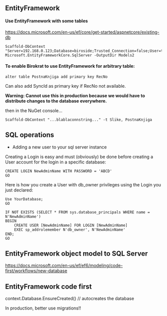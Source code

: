 ## EntityFramework

#### Use EntityFramework with some tables

https://docs.microsoft.com/en-us/ef/core/get-started/aspnetcore/existing-db

```
Scaffold-DbContext "Server=192.168.0.123;Database=biroside;Trusted_Connection=false;User=turizem;Password=q" Microsoft.EntityFrameworkCore.SqlServer -OutputDir Models2
```

#### To enable Birokrat to use EntityFramework for arbitrary table:
	
```alter table PostnaKnjiga add primary key RecNo```

Can also add SyncId as primary key if RecNo not available.

**Warning: Cannot use this in production because we would have to distribute changes to the database everywhere.**

then in the NuGet console...

```Scaffold-DbContext "...blablaconnstring..." -t Slike, PostnaKnjiga```

## SQL operations

- Adding a new user to your sql server instance

Creating a Login is easy and must (obviously) be done before creating a User account for the login in a specific database:

```
CREATE LOGIN NewAdminName WITH PASSWORD = 'ABCD'
GO
```

Here is how you create a User with db_owner privileges using the Login you just declared:

```
Use YourDatabase;
GO

IF NOT EXISTS (SELECT * FROM sys.database_principals WHERE name = N'NewAdminName')
BEGIN
    CREATE USER [NewAdminName] FOR LOGIN [NewAdminName]
    EXEC sp_addrolemember N'db_owner', N'NewAdminName'
END;
GO
```

## EntityFramework object model to SQL Server
https://docs.microsoft.com/en-us/ef/ef6/modeling/code-first/workflows/new-database


## EntityFramework code first

context.Database.EnsureCreated() // autocreates the database

In production, better use migrations!!